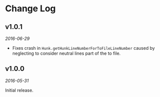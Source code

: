 # Change Log

## v1.0.1

_2016-06-29_

- Fixes crash in `Hunk.getHunkLineNumberForToFileLineNumber` caused by neglecting to consider neutral lines part of the to file.


## v1.0.0

_2016-05-31_

Initial release.
